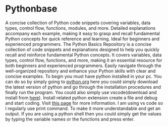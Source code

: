 # Pythonbase
A concise collection of Python code snippets covering variables, data types, control flow, functions, modules, and more. Detailed explanations accompany each example, making it easy to grasp and recall fundamental Python concepts for quick reference and learning. Ideal for beginners and experienced programmers.
The Python Basics Repository is a concise collection of code snippets and explanations designed to help you quickly recall and reinforce fundamental Python concepts. It covers variables, data types, control flow, functions, and more, making it an essential resource for both beginners and experienced programmers. Easily navigate through the well-organized repository and enhance your Python skills with clear and concise examples.
To begin you must have python installed in your pc. You can do so by simply going to [python.org](https://www.python.org/downloads/) here you could simply download the latest version of python and go through the installation procedures and finally run the program.
You could also simply use vscode(download and install from [here](https://code.visualstudio.com/download)). Install related python extension create a file and debug and start coding. Visit [this page](https://code.visualstudio.com/docs/python/python-tutorial) for more information.
I am using vs code so I regularly use print command. To make it more understandable and get an output. If you are using a python shell then you could simply get the values by typing the variable names or the functions and press enter.

